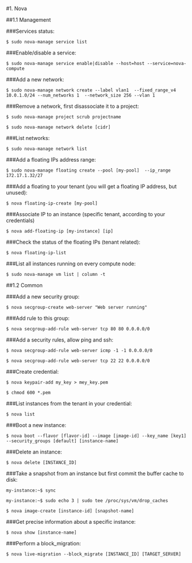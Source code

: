 #1. Nova

##1.1 Management

###Services status:

`$ sudo nova-manage service list`

###Enable/disable a service:

`$ sudo nova-manage service enable|disable --host=host --service=nova-compute`

###Add a new network:

`$ sudo nova-manage network create --label vlan1 
     --fixed_range_v4 10.0.1.0/24 --num_networks 1 
     --network_size 256 --vlan 1`

###Remove a network, first disassociate it to a project:

`$ sudo nova-manage project scrub projectname`

`$ sudo nova-manage network delete [cidr]`

###List networks:

`$ sudo nova-manage network list`

###Add a floating IPs address range:

`$ sudo nova-manage floating create --pool [my-pool] 
      --ip_range 172.17.1.32/27`

###Add a floating to your tenant (you will get a floating IP address, but unused):

`$ nova floating-ip-create [my-pool]`

###Associate IP to an instance (specific tenant, according to your credentials)

`$ nova add-floating-ip [my-instance] [ip]`

###Check the status of the floating IPs (tenant related):

`$ nova floating-ip-list`

###List all instances running on every compute node:

`$ sudo nova-manage vm list | column -t`

##1.2 Common

###Add a new security group:

`$ nova secgroup-create web-server "Web server running"`

###Add rule to this group:

`$ nova secgroup-add-rule web-server tcp 80 80 0.0.0.0/0`

###Add a security rules, allow ping and ssh:

`$ nova secgroup-add-rule web-server icmp -1 -1 0.0.0.0/0`

`$ nova secgroup-add-rule web-server tcp 22 22 0.0.0.0/0`

###Create credential:

`$ nova keypair-add my_key > mey_key.pem`

`$ chmod 600 *.pem`

###List instances from the tenant in your credential:

`$ nova list`

###Boot a new instance:

`$ nova boot --flavor [flavor-id] --image [image-id] --key_name [key1]
       --security_groups [default] [instance-name]`

###Delete an instance:

`$ nova delete [INSTANCE_ID]`

###Take a snapshot from an instance but first commit the buffer cache to disk:

`my-instance:~$ sync`

`my-instance:~$ sudo echo 3 | sudo tee /proc/sys/vm/drop_caches`

`$ nova image-create [instance-id] [snapshot-name]`

###Get precise information about a specific instance:
 
`$ nova show [instance-name]`

###Perform a block_migration:

`$ nova live-migration --block_migrate [INSTANCE_ID] [TARGET_SERVER]`

